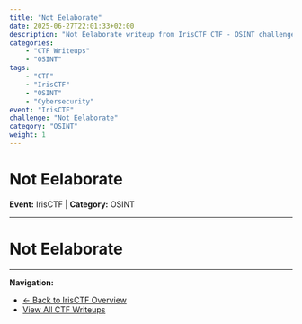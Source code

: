 ```yaml
---
title: "Not Eelaborate"
date: 2025-06-27T22:01:33+02:00
description: "Not Eelaborate writeup from IrisCTF CTF - OSINT challenge"
categories:
    - "CTF Writeups"
    - "OSINT"
tags:
    - "CTF"
    - "IrisCTF"
    - "OSINT"
    - "Cybersecurity"
event: "IrisCTF"
challenge: "Not Eelaborate"
category: "OSINT"
weight: 1
---
```


# Not Eelaborate

**Event:** IrisCTF | **Category:** OSINT

---




# Not Eelaborate

---

**Navigation:**
- [← Back to IrisCTF Overview](/ctf/irisctf/)
- [View All CTF Writeups](/ctf/)
